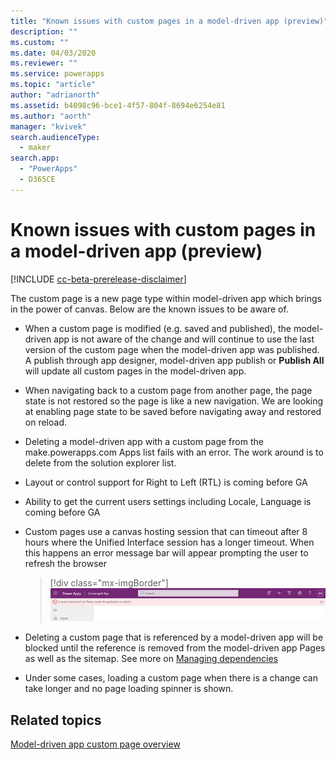 ```yaml
---
title: "Known issues with custom pages in a model-driven app (preview)"
description: "" 
ms.custom: ""
ms.date: 04/03/2020
ms.reviewer: ""
ms.service: powerapps
ms.topic: "article"
author: "adrianorth"
ms.assetid: b4098c96-bce1-4f57-804f-8694e6254e81
ms.author: "aorth"
manager: "kvivek"
search.audienceType: 
  - maker
search.app: 
  - "PowerApps"
  - D365CE
---
```

# Known issues with custom pages in a model-driven app (preview)

[!INCLUDE [cc-beta-prerelease-disclaimer](../../includes/cc-beta-prerelease-disclaimer.md)]

The custom page is a new page type within model-driven app which brings in the power of canvas.  Below are the known issues to be aware of.

* When a custom page is modified (e.g. saved and published), the model-driven app is not aware of the change and will continue to use the last version of the custom page when the model-driven app was published.  A publish through app designer, model-driven app publish or **Publish All** will update all custom pages in the model-driven app. 

* When navigating back to a custom page from another page, the page state is not restored so the page is like a new navigation.  We are looking at enabling page state to be saved before navigating away and restored on reload.

* Deleting a model-driven app with a custom page from the make.powerapps.com Apps list fails with an error.  The work around is to delete from the solution explorer list.

* Layout or control support for Right to Left (RTL) is coming before GA

* Ability to get the current users settings including Locale, Language is coming before GA

* Custom pages use a canvas hosting session that can timeout after 8 hours where the Unified Interface session has a longer timeout.  When this happens an error message bar will appear prompting the user to refresh the browser

  > [!div class="mx-imgBorder"]
  > ![Custom page session timeout app message bar error](media/model-app-page-overview/page-session-timeout-app-message-error.png "Custom page session timeout app message bar error")

* Deleting a custom page that is referenced by a model-driven app will be blocked until the reference is removed from the model-driven app Pages as well as the sitemap. See more on [Managing dependencies](https://docs.microsoft.com/power-platform/alm/removing-dependencies)

* Under some cases, loading a custom page when there is a change can take longer and no page loading spinner is shown.

## Related topics

[Model-driven app custom page overview](model-app-page-overview.md)